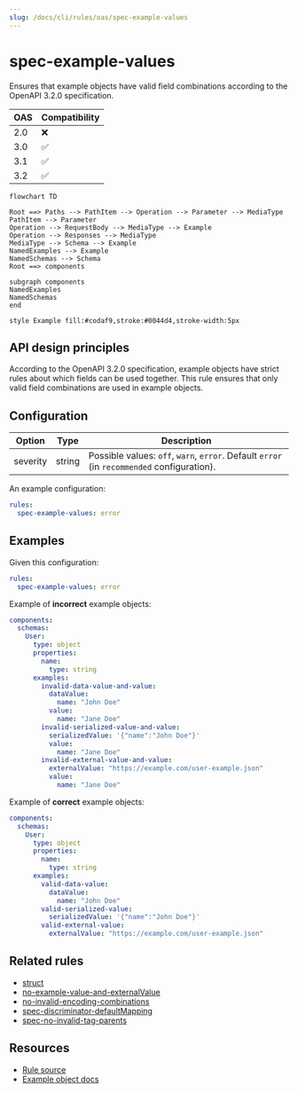 ```yaml
---
slug: /docs/cli/rules/oas/spec-example-values
---
```


# spec-example-values

Ensures that example objects have valid field combinations according to the OpenAPI 3.2.0 specification.

| OAS | Compatibility |
| --- | ------------- |
| 2.0 | ❌            |
| 3.0 | ✅            |
| 3.1 | ✅            |
| 3.2 | ✅            |

```mermaid
flowchart TD

Root ==> Paths --> PathItem --> Operation --> Parameter --> MediaType
PathItem --> Parameter
Operation --> RequestBody --> MediaType --> Example
Operation --> Responses --> MediaType
MediaType --> Schema --> Example
NamedExamples --> Example
NamedSchemas --> Schema
Root ==> components

subgraph components
NamedExamples
NamedSchemas
end

style Example fill:#codaf9,stroke:#0044d4,stroke-width:5px
```

## API design principles

According to the OpenAPI 3.2.0 specification, example objects have strict rules about which fields can be used together.
This rule ensures that only valid field combinations are used in example objects.

## Configuration

| Option   | Type   | Description                                                                                |
| -------- | ------ | ------------------------------------------------------------------------------------------ |
| severity | string | Possible values: `off`, `warn`, `error`. Default `error` (in `recommended` configuration). |

An example configuration:

```yaml
rules:
  spec-example-values: error
```

## Examples

Given this configuration:

```yaml
rules:
  spec-example-values: error
```

Example of **incorrect** example objects:

```yaml Bad example
components:
  schemas:
    User:
      type: object
      properties:
        name:
          type: string
      examples:
        invalid-data-value-and-value:
          dataValue:
            name: "John Doe"
          value:
            name: "Jane Doe"
        invalid-serialized-value-and-value:
          serializedValue: '{"name":"John Doe"}'
          value:
            name: "Jane Doe"
        invalid-external-value-and-value:
          externalValue: "https://example.com/user-example.json"
          value:
            name: "Jane Doe"
```

Example of **correct** example objects:

```yaml Good example
components:
  schemas:
    User:
      type: object
      properties:
        name:
          type: string
      examples:
        valid-data-value:
          dataValue:
            name: "John Doe"
        valid-serialized-value:
          serializedValue: '{"name":"John Doe"}'
        valid-external-value:
          externalValue: "https://example.com/user-example.json"
```

## Related rules

- [struct](../common/struct.md)
- [no-example-value-and-externalValue](./no-example-value-and-externalValue.md)
- [no-invalid-encoding-combinations](./no-invalid-encoding-combinations.md)
- [spec-discriminator-defaultMapping](./spec-discriminator-defaultMapping.md)
- [spec-no-invalid-tag-parents](./spec-no-invalid-tag-parents.md)

## Resources

- [Rule source](https://github.com/Redocly/redocly-cli/blob/main/packages/core/src/rules/oas3/spec-example-values.ts)
- [Example object docs](https://redocly.com/docs/openapi-visual-reference/example/)
